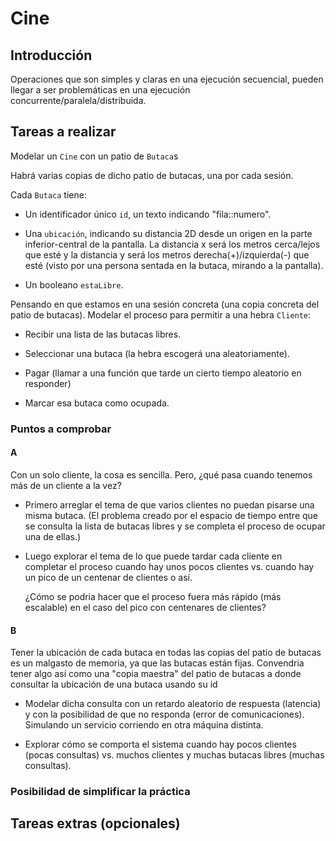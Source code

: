 # Cine

## Introducción

Operaciones que son simples y claras en una ejecución secuencial, pueden llegar a ser problemáticas en una ejecución concurrente/paralela/distribuida.


## Tareas a realizar

Modelar un `Cine` con un patio de `Butaca`s

Habrá varias copias de dicho patio de butacas, una por cada sesión.

Cada `Butaca` tiene:

- Un identificador único `id`, un texto indicando "fila::numero".

- Una `ubicación`, indicando su distancia 2D desde un origen en la parte inferior-central de la pantalla. La distancia x será los metros cerca/lejos que esté y la distancia y será los metros derecha(+)/izquierda(-) que esté (visto por una persona sentada en la butaca, mirando a la pantalla).

- Un booleano `estaLibre`.

Pensando en que estamos en una sesión concreta (una copia concreta del patio de butacas). Modelar el proceso para permitir a una hebra `Cliente`: 

- Recibir una lista de las butacas libres.

- Seleccionar una butaca (la hebra escogerá una aleatoriamente).

- Pagar (llamar a una función que tarde un cierto tiempo aleatorio en responder)

- Marcar esa butaca como ocupada.

### Puntos a comprobar

#### A

Con un solo cliente, la cosa es sencilla. Pero, ¿qué pasa cuando tenemos más de un cliente a la vez?

- Primero arreglar el tema de que varios clientes no puedan pisarse una misma butaca. (El problema creado por el espacio de tiempo entre que se consulta la lista de butacas libres y se completa el proceso de ocupar una de ellas.)

- Luego explorar el tema de lo que puede tardar cada cliente en completar el proceso cuando hay unos pocos clientes vs. cuando hay un pico de un centenar de clientes o así.

  ¿Cómo se podria hacer que el proceso fuera más rápido (más escalable) en el caso del pico con centenares de clientes?

#### B

Tener la ubicación de cada butaca en todas las copias del patio de butacas es un malgasto de memoria, ya que las butacas están fijas. Convendria tener algo así como una "copia maestra" del patio de butacas a donde consultar la ubicación de una butaca usando su id

- Modelar dicha consulta con un retardo aleatorio de respuesta (latencia) y con la posibilidad de que no responda (error de comunicaciones). Simulando un servicio corriendo en otra máquina distinta.

- Explorar cómo se comporta el sistema cuando hay pocos clientes (pocas consultas) vs. muchos clientes y muchas butacas libres (muchas consultas).


### Posibilidad de simplificar la práctica



## Tareas extras (opcionales)

